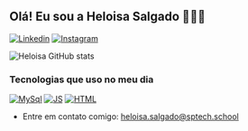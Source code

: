 ## Olá! Eu sou a Heloisa Salgado 🙋🏾‍♀️

[![Linkedin](https://img.shields.io/badge/LinkedIn-0077B5?style=for-the-badge&logo=linkedin&logoColor=white)](https://www.linkedin.com/in/helo-salgado-30a312284/)
[![Instagram](https://img.shields.io/badge/Instagram-E4405F?style=for-the-badge&logo=instagram&logoColor=white)](https://www.instagram.com/helo.slgd/)

![Heloisa GitHub stats](https://github-readme-stats.vercel.app/api?username=HeloSalgado&show_icons=true&theme=material-palenight)

### Tecnologias que uso no meu dia
[![MySql](https://img.shields.io/badge/MySQL-00000F?style=for-the-badge&logo=mysql&logoColor=white)]()
[![JS](https://img.shields.io/badge/JavaScript-F7DF1E?style=for-the-badge&logo=javascript&logoColor=black)]()
[![HTML](https://img.shields.io/badge/HTML5-E34F26?style=for-the-badge&logo=html5&logoColor=white)]()

- Entre em contato comigo: [heloisa.salgado@sptech.school](heloisa.salgado@sptech.school)
